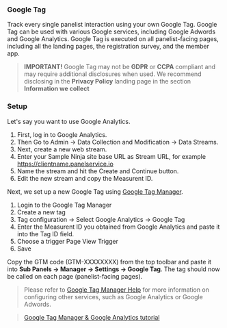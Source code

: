 ### Google Tag

Track every single panelist interaction using your own Google Tag. Google Tag can be used with various Google services, including Google Adwords and Google Analytics. Google Tag is executed on all panelist-facing pages, including all the landing pages, the registration survey, and the member app.

> **IMPORTANT!** Google Tag may not be **GDPR** or **CCPA** compliant and may require additional disclosures when used. We recommend disclosing in the **Privacy Policy** landing page in the section **Information we collect**

### Setup

Let's say you want to use Google Analytics. 

1) First, log in to Google Analytics.
2) Then Go to Admin -> Data Collection and Modification -> Data Streams.
3) Next, create a new web stream.
4) Enter your Sample Ninja site base URL as Stream URL, for example https://clientname.panelservice.io
5) Name the stream and hit the Create and Continue button.
6) Edit the new stream and copy the Measurent ID.

Next, we set up a new Google Tag using [Google Tag Manager](https://tagmanager.google.com).

1) Login to the Google Tag Manager
2) Create a new tag
3) Tag configuration -> Select Google Analytics -> Google Tag
4) Enter the Measurent ID you obtained from Google Analytics and paste it into the Tag ID field.
5) Choose a trigger Page View Trigger
6) Save

Copy the GTM code (GTM-XXXXXXXX) from the top toolbar and paste it into **Sub Panels -> Manager -> Settings -> Google Tag**. The tag should now be called on each page (panelist-facing pages).

> Please refer to [Google Tag Manager Help](https://support.google.com/tagmanager) for more information on configuring other services, such as Google Analytics or Google Adwords. 

> [Google Tag Manager & Google Analytics tutorial](https://support.google.com/tagmanager/answer/9442095) 
